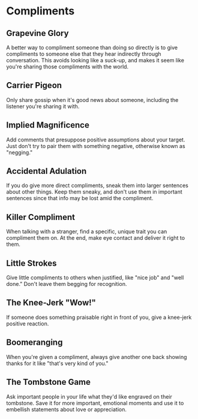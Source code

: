 # Compliments

## Grapevine Glory

A better way to compliment someone than doing so directly is to give compliments to someone else that they hear indirectly through conversation. This avoids looking like a suck-up, and makes it seem like you're sharing those compliments with the world.

## Carrier Pigeon

Only share gossip when it's good news about someone, including the listener you're sharing it with.

## Implied Magnificence

Add comments that presuppose positive assumptions about your target. Just don't try to pair them with something negative, otherwise known as "negging."

## Accidental Adulation

If you do give more direct compliments, sneak them into larger sentences about other things. Keep them sneaky, and don't use them in important sentences since that info may be lost amid the compliment.

## Killer Compliment

When talking with a stranger, find a specific, unique trait you can compliment them on. At the end, make eye contact and deliver it right to them.

## Little Strokes

Give little compliments to others when justified, like "nice job" and "well done." Don't leave them begging for recognition.

## The Knee-Jerk "Wow!"

If someone does something praisable right in front of you, give a knee-jerk positive reaction.

## Boomeranging

When you're given a compliment, always give another one back showing thanks for it like "that's very kind of you."

## The Tombstone Game

Ask important people in your life what they'd like engraved on their tombstone. Save it for more important, emotional moments and use it to embellish statements about love or appreciation.
